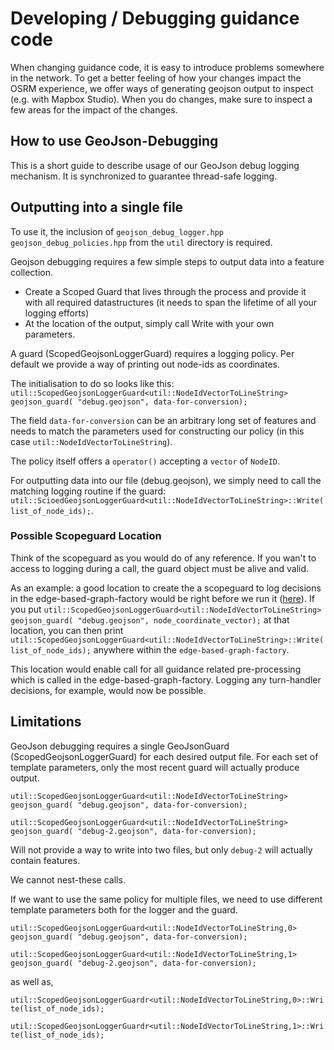 # Developing / Debugging guidance code

When changing guidance code, it is easy to introduce problems somewhere in the network.
To get a better feeling of how your changes impact the OSRM experience, we offer ways of generating geojson output to inspect (e.g. with Mapbox Studio).
When you do changes, make sure to inspect a few areas for the impact of the changes.

## How to use GeoJson-Debugging

This is a short guide to describe usage of our GeoJson debug logging mechanism. It is synchronized to guarantee thread-safe logging.

## Outputting into a single file
To use it, the inclusion of `geojson_debug_logger.hpp`    `geojson_debug_policies.hpp` from the `util` directory is required.

Geojson debugging requires a few simple steps to output data into a feature collection.

- Create a Scoped Guard that lives through the process and provide it with all required datastructures (it needs to span the lifetime of all your logging efforts)
- At the location of the output, simply call Write with your own parameters.

A guard (ScopedGeojsonLoggerGuard) requires a logging policy. Per default we provide a way of printing out node-ids as coordinates.

The initialisation to do so looks like this:
`util::ScopedGeojsonLoggerGuard<util::NodeIdVectorToLineString> geojson_guard( "debug.geojson", data-for-conversion);`

The field `data-for-conversion` can be an arbitrary long set of features and needs to match the parameters used for constructing our policy (in this case `util::NodeIdVectorToLineString`).

The policy itself offers a `operator()` accepting a `vector` of `NodeID`.

For outputting data into our file (debug.geojson), we simply need to call the matching logging routine if the guard: `util::ScioedGeojsonLoggerGuard<util::NodeIdVectorToLineString>::Write(list_of_node_ids);`.

### Possible Scopeguard Location
Think of the scopeguard as you would do of any reference. If you wan't to access to logging during a call, the guard object must be alive and valid.

As an example: a good location to create the a scopeguard to log decisions in the edge-based-graph-factory would be right before we run it ([here](https://github.com/Project-OSRM/osrm-backend/blob/a933b5d94943bf3edaf42c84a614a99650d23cba/src/extractor/extractor.cpp#L497)). If you put `util::ScopedGeojsonLoggerGuard<util::NodeIdVectorToLineString> geojson_guard( "debug.geojson", node_coordinate_vector);` at that location, you can then print `util::ScopedGeojsonLoggerGuard<util::NodeIdVectorToLineString>::Write(list_of_node_ids);` anywhere within the `edge-based-graph-factory`.

This location would enable call for all guidance related pre-processing which is called in the edge-based-graph-factory.
Logging any turn-handler decisions, for example, would now be possible.

## Limitations
GeoJson debugging requires a single GeoJsonGuard (ScopedGeojsonLoggerGuard) for each desired output file.
For each set of template parameters, only the most recent guard will actually produce output.

`util::ScopedGeojsonLoggerGuard<util::NodeIdVectorToLineString> geojson_guard( "debug.geojson", data-for-conversion);`

`util::ScopedGeojsonLoggerGuard<util::NodeIdVectorToLineString> geojson_guard( "debug-2.geojson", data-for-conversion);`

Will not provide a way to write into two files, but only `debug-2` will actually contain features.

We cannot nest-these calls.

If we want to use the same policy for multiple files, we need to use different template parameters both for the logger and the guard.

`util::ScopedGeojsonLoggerGuard<util::NodeIdVectorToLineString,0> geojson_guard( "debug.geojson", data-for-conversion);`

`util::ScopedGeojsonLoggerGuard<util::NodeIdVectorToLineString,1> geojson_guard( "debug-2.geojson", data-for-conversion);`

as well as,
 
`util::ScopedGeojsonLoggerGuardr<util::NodeIdVectorToLineString,0>::Write(list_of_node_ids);`

`util::ScopedGeojsonLoggerGuardr<util::NodeIdVectorToLineString,1>::Write(list_of_node_ids);`

